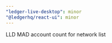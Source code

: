 ```yaml
---
"ledger-live-desktop": minor
"@ledgerhq/react-ui": minor
---
```


LLD MAD account count for network list
